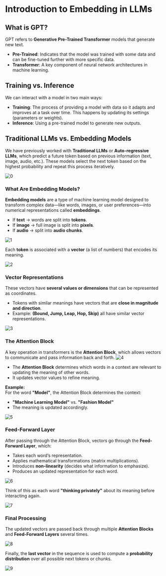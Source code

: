# Introduction to Embedding in LLMs

## What is GPT?
GPT refers to **Generative Pre-Trained Transformer** models that generate new text.

- **Pre-Trained**: Indicates that the model was trained with some data and can be fine-tuned further with more specific data.
- **Transformer**: A key component of neural network architectures in machine learning.

## Training vs. Inference
We can interact with a model in two main ways:

- **Training**: The process of providing a model with data so it adapts and improves at a task over time. This happens by updating its settings (parameters or weights).
- **Inference**: Using a pre-trained model to generate new outputs.

## Traditional LLMs vs. Embedding Models
We have previously worked with **Traditional LLMs** or **Auto-regressive LLMs**, which predict a future token based on previous information (text, image, audio, etc.). These models select the next token based on the highest probability and repeat this process iteratively.

![0](https://github.com/luismcapriles/llm_engineering_course/blob/main/notes/W5/img_traditionals_llms.png)

### What Are Embedding Models?
**Embedding models** are a type of machine learning model designed to transform complex data—like words, images, or user preferences—into numerical representations called **embeddings**.

- If **text** → words are split into **tokens**.
- If **image** → full image is split into **pixels**.
- If **audio** → split into **audio chunks**.

![1](https://github.com/luismcapriles/llm_engineering_course/blob/main/notes/W5/img_input_split.png)

Each **token** is associated with a **vector** (a list of numbers) that encodes its meaning.

![2](https://github.com/luismcapriles/llm_engineering_course/blob/main/notes/W5/img_embeddings.png)


### Vector Representations
These vectors have **several values or dimensions** that can be represented as coordinates.

- Tokens with similar meanings have vectors that are **close in magnitude and direction**.
- Example: **(Bound, Jump, Leap, Hop, Skip)** all have similar vector representations.

![3](https://github.com/luismcapriles/llm_engineering_course/blob/main/notes/W5/img_embeddings_plot.png)

### The Attention Block
A key operation in transformers is the **Attention Block**, which allows vectors to communicate and pass information back and forth.
![4](https://github.com/luismcapriles/llm_engineering_course/blob/main/notes/W5/img_attention_block.png)

- The **Attention Block** determines which words in a context are relevant to updating the meaning of other words.
- It updates vector values to refine meaning.

**Example:**  
For the word **"Model"**, the Attention Block determines the context:
- **"Machine Learning Model"** vs. **"Fashion Model"**  
- The meaning is updated accordingly.

![5](https://github.com/luismcapriles/llm_engineering_course/blob/main/notes/W5/img_meaning.png)

### Feed-Forward Layer
After passing through the Attention Block, vectors go through the **Feed-Forward Layer**, which:

- Takes each word’s representation.
- Applies mathematical transformations (matrix multiplications).
- Introduces **non-linearity** (decides what information to emphasize).
- Produces an updated representation for each word.

![6](https://github.com/luismcapriles/llm_engineering_course/blob/main/notes/W5/img_multilayer_perceptron.png)

Think of this as each word **"thinking privately"** about its meaning before interacting again.

![7](https://github.com/luismcapriles/llm_engineering_course/blob/main/notes/W5/img_multilayer_perceptron_2.png)

### Final Processing
The updated vectors are passed back through multiple **Attention Blocks** and **Feed-Forward Layers** several times.

![8](https://github.com/luismcapriles/llm_engineering_course/blob/main/notes/W5/img_embeddings_iterations.png)

Finally, the **last vector** in the sequence is used to compute a **probability distribution** over all possible next tokens or chunks.

![9](https://github.com/luismcapriles/llm_engineering_course/blob/main/notes/W5/img_final_output.png)

